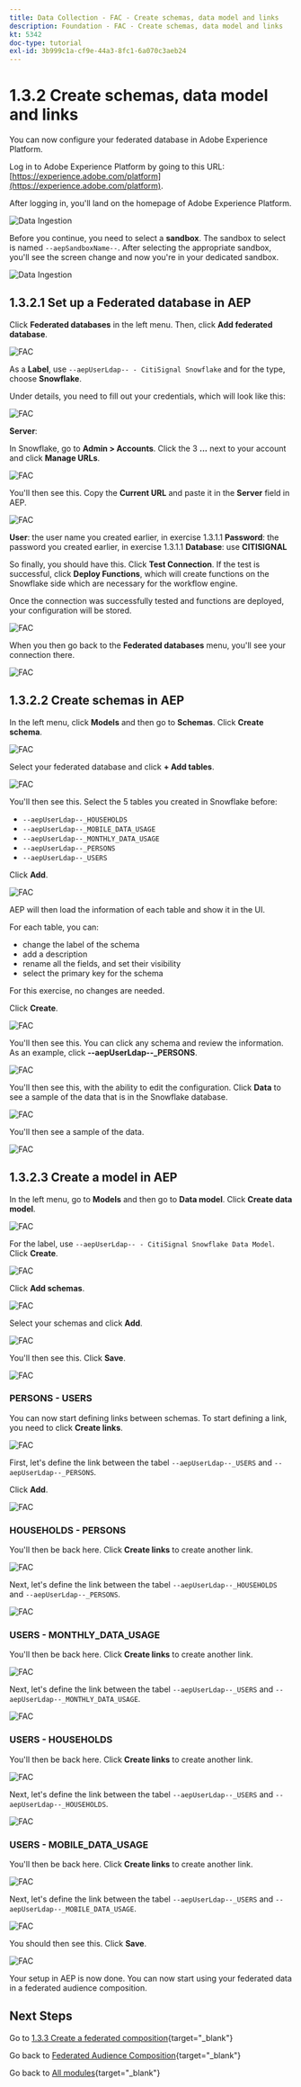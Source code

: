 ```yaml
---
title: Data Collection - FAC - Create schemas, data model and links
description: Foundation - FAC - Create schemas, data model and links
kt: 5342
doc-type: tutorial
exl-id: 3b999c1a-cf9e-44a3-8fc1-6a070c3aeb24
---
```

# 1.3.2 Create schemas, data model and links

You can now configure your federated database in Adobe Experience Platform.

Log in to Adobe Experience Platform by going to this URL: [https://experience.adobe.com/platform](https://experience.adobe.com/platform).

After logging in, you'll land on the homepage of Adobe Experience Platform.

![Data Ingestion](./../dc1.2/images/home.png)

Before you continue, you need to select a **sandbox**. The sandbox to select is named ``--aepSandboxName--``. After selecting the appropriate sandbox, you'll see the screen change and now you're in your dedicated sandbox.

![Data Ingestion](./../dc1.2/images/sb1.png)

## 1.3.2.1 Set up a Federated database in AEP

Click **Federated databases** in the left menu. Then, click **Add federated database**.

![FAC](./images/fdb1.png)

As a **Label**, use `--aepUserLdap-- - CitiSignal Snowflake` and for the type, choose **Snowflake**.

Under details, you need to fill out your credentials, which will look like this:

![FAC](./images/fdb2.png)

**Server**: 

In Snowflake, go to **Admin > Accounts**. Click the 3 **...** next to your account and click **Manage URLs**.

![FAC](./images/fdburl1.png)

You'll then see this. Copy the **Current URL** and paste it in the **Server** field in AEP.

![FAC](./images/fdburl2.png)

**User**: the user name you created earlier, in exercise 1.3.1.1
**Password**: the password you created earlier, in exercise 1.3.1.1
**Database**: use **CITISIGNAL**

So finally, you should have this. Click **Test Connection**. If the test is successful, click **Deploy Functions**, which will create functions on the Snowflake side which are necessary for the workflow engine.
 
Once the connection was successfully tested and functions are deployed, your configuration will be stored.

![FAC](./images/fdb3.png)

When you then go back to the **Federated databases** menu, you'll see your connection there.

![FAC](./images/fdb4.png)

## 1.3.2.2 Create schemas in AEP

In the left menu, click **Models** and then go to **Schemas**. Click **Create schema**.

![FAC](./images/fdb5.png)

Select your federated database and click **+ Add tables**.

![FAC](./images/fdb6.png)

You'll then see this. Select the 5 tables you created in Snowflake before:

- `--aepUserLdap--_HOUSEHOLDS`
- `--aepUserLdap--_MOBILE_DATA_USAGE`
- `--aepUserLdap--_MONTHLY_DATA_USAGE`
- `--aepUserLdap--_PERSONS`
- `--aepUserLdap--_USERS`

Click **Add**.

![FAC](./images/fdb7.png)

AEP will then load the information of each table and show it in the UI. 

For each table, you can:

- change the label of the schema
- add a description
- rename all the fields, and set their visibility
- select the primary key for the schema

For this exercise, no changes are needed.

Click **Create**.

![FAC](./images/fdb8.png)

You'll then see this. You can click any schema and review the information. As an example, click **--aepUserLdap--_PERSONS**.

![FAC](./images/fdb9.png)

You'll then see this, with the ability to edit the configuration. Click **Data** to see a sample of the data that is in the Snowflake database.

![FAC](./images/fdb10.png)

You'll then see a sample of the data.

![FAC](./images/fdb11.png)

## 1.3.2.3 Create a model in AEP

In the left menu, go to **Models** and then go to **Data model**. Click **Create data model**.

![FAC](./images/fdb12.png)

For the label, use `--aepUserLdap-- - CitiSignal Snowflake Data Model`. Click **Create**.

![FAC](./images/fdb13.png)

Click **Add schemas**.

![FAC](./images/fdb14.png)

Select your schemas and click **Add**.

![FAC](./images/fdb15.png)

You'll then see this. Click **Save**.

![FAC](./images/fdb16.png)

### PERSONS - USERS

You can now start defining links between schemas. To start defining a link, you need to click **Create links**. 

![FAC](./images/fdb16.png)

First, let's define the link between the tabel `--aepUserLdap--_USERS` and `--aepUserLdap--_PERSONS`.

Click **Add**.

![FAC](./images/fdb18.png)

### HOUSEHOLDS - PERSONS

You'll then be back here. Click **Create links** to create another link.

![FAC](./images/fdb17.png)

Next, let's define the link between the tabel `--aepUserLdap--_HOUSEHOLDS` and `--aepUserLdap--_PERSONS`.

![FAC](./images/fdb19.png)

### USERS - MONTHLY_DATA_USAGE

You'll then be back here. Click **Create links** to create another link.

![FAC](./images/fdb20.png)

Next, let's define the link between the tabel `--aepUserLdap--_USERS` and `--aepUserLdap--_MONTHLY_DATA_USAGE`.

![FAC](./images/fdb21.png)


### USERS - HOUSEHOLDS

You'll then be back here. Click **Create links** to create another link.

![FAC](./images/fdb22.png)

Next, let's define the link between the tabel `--aepUserLdap--_USERS` and `--aepUserLdap--_HOUSEHOLDS`.

![FAC](./images/fdb23.png)

### USERS - MOBILE_DATA_USAGE

You'll then be back here. Click **Create links** to create another link.

![FAC](./images/fdb24.png)

Next, let's define the link between the tabel `--aepUserLdap--_USERS` and `--aepUserLdap--_MOBILE_DATA_USAGE`.

![FAC](./images/fdb25.png)

You should then see this. Click **Save**.

![FAC](./images/fdb26.png)

Your setup in AEP is now done. You can now start using your federated data in a federated audience composition.

## Next Steps

Go to [1.3.3 Create a federated composition](./ex3.md){target="_blank"}

Go back to [Federated Audience Composition](./fac.md){target="_blank"}

Go back to [All modules](./../../../../overview.md){target="_blank"}
